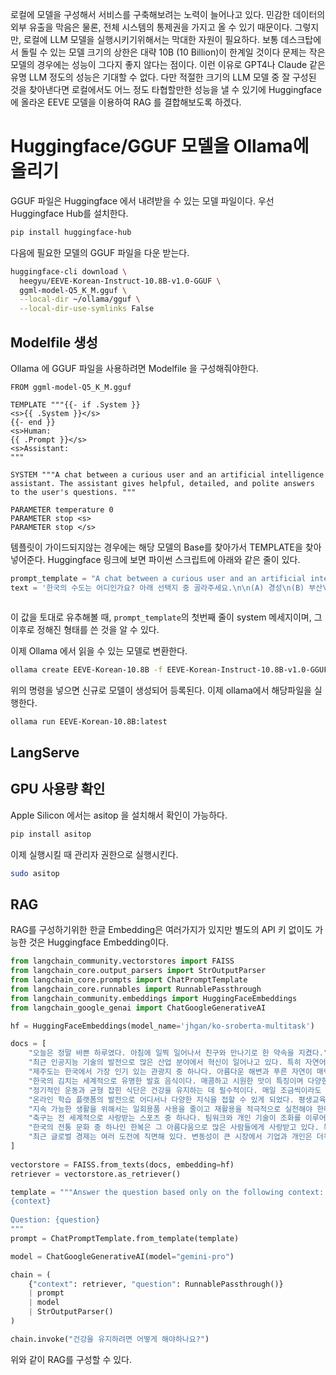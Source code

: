 로컬에 모델을 구성해서 서비스를 구축해보려는 노력이 늘어나고 있다. 민감한 데이터의 외부 유출을 막음은 물론, 전체 시스템의 통제권을 가지고 올 수 있기 때문이다.
그렇지만, 로컬에 LLM 모델을 실행시키기위해서는 막대한 자원이 필요하다. 보통 데스크탑에서 돌릴 수 있는 모델 크기의 상한은 대략 10B (10 Billion)이 한계일 것이다
문제는 작은 모델의 경우에는 성능이 그다지 좋지 않다는 점이다. 이런 이유로 GPT4나 Claude 같은 유명 LLM 정도의 성능은 기대할 수 없다. 
다만 적절한 크기의 LLM 모델 중 잘 구성된 것을 찾아낸다면 로컬에서도 어느 정도 타협할만한 성능을 낼 수 있기에 Huggingface 에 올라온 EEVE 모델을 이용하여 RAG 를 결합해보도록 하겠다.

# Huggingface/GGUF 모델을 Ollama에 올리기
GGUF 파일은 Huggingface 에서 내려받을 수 있는 모델 파일이다. 우선 Huggingface Hub를 설치한다.

```bash
pip install huggingface-hub
```

다음에 필요한 모델의 GGUF 파일을 다운 받는다.

```bash
huggingface-cli download \
  heegyu/EEVE-Korean-Instruct-10.8B-v1.0-GGUF \
  ggml-model-Q5_K_M.gguf \
  --local-dir ~/ollama/gguf \
  --local-dir-use-symlinks False
```

## Modelfile 생성
Ollama 에 GGUF 파일을 사용하려면 Modelfile 을 구성해줘야한다.

```
FROM ggml-model-Q5_K_M.gguf

TEMPLATE """{{- if .System }}
<s>{{ .System }}</s>
{{- end }}
<s>Human:
{{ .Prompt }}</s>
<s>Assistant:
"""

SYSTEM """A chat between a curious user and an artificial intelligence assistant. The assistant gives helpful, detailed, and polite answers to the user's questions. """

PARAMETER temperature 0
PARAMETER stop <s>
PARAMETER stop </s>
```

템플릿이 가이드되지않는 경우에는 해당 모델의 Base를 찾아가서 TEMPLATE을 찾아 넣어준다. Huggingface 링크에 보면 파이썬 스크립트에 아래와 같은 줄이 있다.

```python
prompt_template = "A chat between a curious user and an artificial intelligence assistant. The assistant gives helpful, detailed, and polite answers to the user's questions.\nHuman: {prompt}\nAssistant:\n"
text = '한국의 수도는 어디인가요? 아래 선택지 중 골라주세요.\n\n(A) 경성\n(B) 부산\n(C) 평양\n(D) 서울\n(E) 전주'
```
```
```
이 값을 토대로 유추해볼 때, `prompt_template`의 첫번째 줄이 system 메세지이며, 그 이후로 정해진 형태를 쓴 것을 알 수 있다.

이제 Ollama 에서 읽을 수 있는 모델로 변환한다.

```bash
ollama create EEVE-Korean-10.8B -f EEVE-Korean-Instruct-10.8B-v1.0-GGUF/Modelfile
```
위의 명령을 넣으면 신규로 모델이 생성되어 등록된다.
이제 ollama에서 해당파일을 실행한다.

```bash
ollama run EEVE-Korean-10.8B:latest
```

## LangServe


## GPU 사용량 확인
Apple Silicon 에서는 asitop 을 설치해서 확인이 가능하다.

```bash
pip install asitop
```

이제 실행시킬 때 관리자 권한으로 실행시킨다.

```bash
sudo asitop
```

## RAG
RAG를 구성하기위한 한글 Embedding은 여러가지가 있지만 별도의 API 키 없이도 가능한 것은 Huggingface Embedding이다.
```python
from langchain_community.vectorstores import FAISS
from langchain_core.output_parsers import StrOutputParser
from langchain_core.prompts import ChatPromptTemplate
from langchain_core.runnables import RunnablePassthrough
from langchain_community.embeddings import HuggingFaceEmbeddings
from langchain_google_genai import ChatGoogleGenerativeAI

hf = HuggingFaceEmbeddings(model_name='jhgan/ko-sroberta-multitask')

docs = [
    "오늘은 정말 바쁜 하루였다. 아침에 일찍 일어나서 친구와 만나기로 한 약속을 지켰다.",
    "최근 인공지능 기술의 발전으로 많은 산업 분야에서 혁신이 일어나고 있다. 특히 자연어 처리 기술의 진보가 눈부시다.",
    "제주도는 한국에서 가장 인기 있는 관광지 중 하나다. 아름다운 해변과 푸른 자연이 매력적인 곳이다.",
    "한국의 김치는 세계적으로 유명한 발효 음식이다. 매콤하고 시원한 맛이 특징이며 다양한 요리에 활용된다.",
    "정기적인 운동과 균형 잡힌 식단은 건강을 유지하는 데 필수적이다. 매일 조금씩이라도 몸을 움직이는 습관을 들이자.",
    "온라인 학습 플랫폼의 발전으로 어디서나 다양한 지식을 접할 수 있게 되었다. 평생교육의 중요성이 점점 더 커지고 있다.",
    "지속 가능한 생활을 위해서는 일회용품 사용을 줄이고 재활용을 적극적으로 실천해야 한다.",
    "축구는 전 세계적으로 사랑받는 스포츠 중 하나다. 팀워크와 개인 기술이 조화를 이루어야 승리할 수 있다.",
    "한국의 전통 문화 중 하나인 한복은 그 아름다움으로 많은 사람들에게 사랑받고 있다. 특별한 날에 한복을 입는 것은 큰 의미가 있다.",
    "최근 글로벌 경제는 여러 도전에 직면해 있다. 변동성이 큰 시장에서 기업과 개인은 더욱 신중한 결정을 내려야 한다."
]
 
vectorstore = FAISS.from_texts(docs, embedding=hf)
retriever = vectorstore.as_retriever()

template = """Answer the question based only on the following context:
{context}
 
Question: {question}
"""
prompt = ChatPromptTemplate.from_template(template)

model = ChatGoogleGenerativeAI(model="gemini-pro")

chain = (
    {"context": retriever, "question": RunnablePassthrough()}
    | prompt
    | model
    | StrOutputParser()
)

chain.invoke("건강을 유지하려면 어떻게 해야하나요?")
```
위와 같이 RAG를 구성할 수 있다.